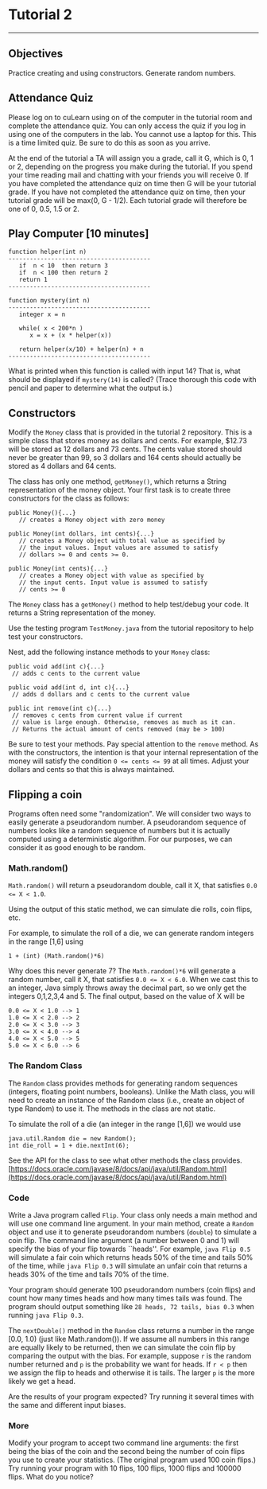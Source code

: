 # Tutorial 2
---

## Objectives  
Practice creating and using constructors. Generate random numbers.


## Attendance Quiz

Please log on to cuLearn using on of the computer in the tutorial room and complete the attendance quiz. You can only access the quiz if you log in using one of the computers in the lab. You cannot use a laptop for this. This is a time limited quiz. Be sure to do this as soon as you arrive.

At the end of the tutorial a TA will assign you a grade, call it G, which is 0, 1 or 2, depending on the progress you make during the tutorial. If you spend your time reading mail and chatting with your friends you will receive 0. If you have completed the attendance quiz on time then G will be your tutorial grade. If you have not completed the attendance quiz on time, then your tutorial grade will be max(0, G - 1/2). Each tutorial grade will therefore be one of 0, 0.5, 1.5 or 2.

## Play Computer [10 minutes]  

```
function helper(int n)
----------------------------------------
   if  n < 10  then return 3
   if  n < 100 then return 2
   return 1
----------------------------------------

function mystery(int n)
----------------------------------------   
   integer x = n
   
   while( x < 200*n )
      x = x + (x * helper(x))
   
   return helper(x/10) + helper(n) + n
----------------------------------------   
```

What is printed when this function is called with input 14?  That is, what should be displayed if `mystery(14)` is called? (Trace thorough this code with pencil and paper to determine what the output is.)


## Constructors
Modify the `Money` class that is provided in the tutorial 2 repository. This is a simple class that stores money as dollars and cents. For example, $12.73 will be stored as 12 dollars and 73 cents.  The cents value stored should never be greater than 99, so 3 dollars and 164 cents should actually be stored as 4 dollars and 64 cents.    

The class has only one method, `getMoney()`, which returns a String representation of the money object. Your first task is to create three constructors for the class as follows:

```
public Money(){...}
   // creates a Money object with zero money
   
public Money(int dollars, int cents){...}
   // creates a Money object with total value as specified by 
   // the input values. Input values are assumed to satisfy 
   // dollars >= 0 and cents >= 0.
   
public Money(int cents){...}
   // creates a Money object with value as specified by 
   // the input cents. Input value is assumed to satisfy 
   // cents >= 0
```

The `Money` class has a `getMoney()` method to help test/debug your code. It returns a String representation of the money.

Use the testing program `TestMoney.java` from 
the tutorial repository to help test your constructors. 

Nest, add the following instance methods to your `Money` class:

```
public void add(int c){...}
 // adds c cents to the current value

public void add(int d, int c){...}
 // adds d dollars and c cents to the current value

public int remove(int c){...}
 // removes c cents from current value if current 
 // value is large enough. Otherwise, removes as much as it can.
 // Returns the actual amount of cents removed (may be > 100)
```

Be sure to test your methods. Pay special attention to the `remove` method. As with the constructors, the intention is that your internal representation of the money will satisfy the condition `0 <= cents <= 99` at all times. Adjust your dollars and cents so that this is always maintained.


## Flipping a coin

Programs often need some "randomization".  We will consider two ways to easily generate a pseudorandom number. A pseudorandom sequence of numbers looks like a random sequence of numbers but it is actually computed using a deterministic algorithm.  For our purposes, we can consider it as good enough to be random.  


### Math.random()

`Math.random()` will return a pseudorandom double, call it X, that satisfies `0.0 <= X < 1.0`. 

Using the output of this static method, we can simulate die rolls, coin flips, etc.

For example, to simulate the roll of a die, we can generate random integers in the range [1,6] using

`1 + (int) (Math.random()*6)`

Why does this never generate 7? The `Math.random()*6` will generate a random number, call it X, that satisfies `0.0 <= X < 6.0`. When we cast this to an integer, Java simply throws away the decimal part, so we only get the integers 0,1,2,3,4 and 5. The final output, based on the value of X will be

```
0.0 <= X < 1.0 --> 1
1.0 <= X < 2.0 --> 2
2.0 <= X < 3.0 --> 3
3.0 <= X < 4.0 --> 4
4.0 <= X < 5.0 --> 5
5.0 <= X < 6.0 --> 6
``` 
 
### The Random Class

The `Random` class provides methods for generating random sequences (integers, floating point numbers, booleans). Unlike the Math class, you will need to create an instance of the Random class (i.e., create an object of type Random) to use it.  The methods in the class are not static.

To simulate the roll of a die (an integer in the range [1,6]) we would use

```
java.util.Random die = new Random();
int die_roll = 1 + die.nextInt(6);
```

See the API for the class to see what other methods the class provides.
[https://docs.oracle.com/javase/8/docs/api/java/util/Random.html](https://docs.oracle.com/javase/8/docs/api/java/util/Random.html)

### Code

Write a Java program called `Flip`.  Your class only needs a
main method and will use one command line argument. In your main method, create a `Random` object and use it to generate pseudorandom numbers (`double`) to simulate a coin flip. The command line argument (a number between 0 and 1) will specify the bias of your flip towards ``heads''. For example, `java Flip 0.5` will simulate a fair coin which returns heads 50% of the time and tails 50% of the time, while `java Flip 0.3` will simulate an unfair coin that returns a heads 30% of the time and tails 70% of the time. 

Your program should generate 100 pseudorandom numbers (coin flips) and count how many times heads and how many times tails was found. The program should output something like
`28 heads, 72 tails, bias 0.3` when running `java Flip 0.3`.

The `nextDouble()` method in the `Random` class returns a number in the range [0.0, 1.0) (just like Math.random()).  If we assume all numbers in this range are equally likely to be returned, 
then we can simulate the coin flip by comparing the output with the bias. For example, suppose `r` is the random number returned and `p` is the probability we want for heads. If `r < p` then we assign the flip to heads and otherwise it is tails. The larger `p` is the more likely we get a head.

Are the results of your program expected?  Try running it several times with the same and different input biases. 

### More
Modify your program to accept two command line arguments: 
the first being the bias of the coin and the second being the number of coin flips you use to create your statistics.  (The original program 
used 100 coin flips.)  Try running your program with 10 flips, 100 flips,
1000 flips and 100000 flips.  What do you notice?

